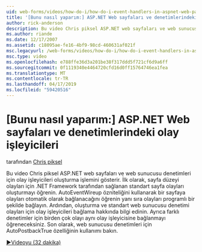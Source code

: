 ```yaml
---
uid: web-forms/videos/how-do-i/how-do-i-event-handlers-in-aspnet-web-pages-and-controls
title: '[Bunu nasıl yaparım:] ASP.NET Web sayfaları ve denetimlerindeki olay işleyicileri | Microsoft Docs'
author: rick-anderson
description: Bu video Chris piksel ASP.NET web sayfaları ve web sunucusu denetimleri için olay işleyicileri oluşturma işlemini gösterir. İlk olarak, sayfa düzeyinde olaylar f oluşturma konusunda bilgi edinin...
ms.author: riande
ms.date: 12/17/2007
ms.assetid: c18095ae-fe16-4bf9-98cd-460631af021f
msc.legacyurl: /web-forms/videos/how-do-i/how-do-i-event-handlers-in-aspnet-web-pages-and-controls
msc.type: video
ms.openlocfilehash: e788ffe36d3a201be38f317ddd5f721cf6d9a6ff
ms.sourcegitcommit: 0f1119340e4464720cfd16d0ff15764746ea1fea
ms.translationtype: MT
ms.contentlocale: tr-TR
ms.lasthandoff: 04/17/2019
ms.locfileid: "59420516"
---
```

# <a name="how-do-i-event-handlers-in-aspnet-web-pages-and-controls"></a>[Bunu nasıl yaparım:] ASP.NET Web sayfaları ve denetimlerindeki olay işleyicileri

tarafından [Chris piksel](https://twitter.com/chrispels)

Bu video Chris piksel ASP.NET web sayfaları ve web sunucusu denetimleri için olay işleyicileri oluşturma işlemini gösterir. İlk olarak, sayfa düzeyi olayları için .NET Framework tarafından sağlanan standart sayfa olayları oluşturmayı öğrenin. AutoEventWireup özniteliğini kullanarak bir sayfaya olayları otomatik olarak bağlanacağını öğrenin yanı sıra olayları programlı bir şekilde bağlayın. Ardından, oluşturma ve standart web sunucusu denetimi olayları için olay işleyicileri bağlama hakkında bilgi edinin. Ayrıca farklı denetimler için birden çok olayı aynı olay işleyicisine bağlanmayı öğreneceksiniz. Son olarak, web sunucusu denetimleri için AutoPostbackTrue özelliğinin kullanımı bakın.

[&#9654;Videoyu (32 dakika)](https://channel9.msdn.com/Blogs/ASP-NET-Site-Videos/how-do-i-event-handlers-in-aspnet-web-pages-and-controls)
